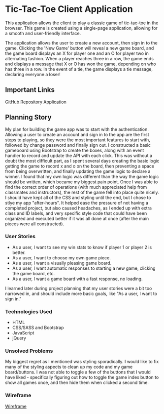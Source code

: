 
# Tic-Tac-Toe Client Application

This application allows the client to play a classic game of tic-tac-toe in the browser. This game is created using a single-page application, allowing for a smooth and user-friendly interface.

The application allows the user to create a new account, then sign in to the game. Clicking the 'New Game' button will reveal a new game board, and the game board displays an X for player one and an O for player two in alternating fashion. When a player reaches three in a row, the game ends and displays a message that X or O has won the game, depending on who has three in a row. In the event of a tie, the game displays a tie message, declaring everyone a loser!

## Important Links


[GitHub Repository](https://github.com/kbini28/tic-tac-toe)
[Application](kbini28.github.io/tic-tac-toe/)


## Planning Story

My plan for building the game app was to start with the authentication. Allowing a user to create an account and sign in to the app are the first steps to playing, so they were the most important features to start with, followed by change password and finally sign out. I constructed a basic gameboard using Bootstrap to create the boxes, along with an event handler to record and update the API with each click. This was without a doubt the most difficult part, as I spent several days creating the basic logic getting the game to record x and o on the board, then preventing a space from being overwritten, and finally updating the game logic to declare a winner. I found that my own logic was different than the way the game logic should be written, which became my biggest pain point. Once I was able to find the correct order of operations (with much appreciated help from classmates and instructors), the rest of the game fell into place quite nicely. I should have kept all of the CSS and styling until the end, but I chose to stlye my app "after-hours". It helped ease the pressure of not having a completed project, but also caused headaches, as I ended up with extra class and ID labels, and very specific style code that could have been organized and executed better if it was all done at once (after the main pieces were all constructed).

### User Stories

  * As a user, I want to see my win stats to know if player 1 or player 2 is better.
  * As a user, I want to choose my own game piece.
  * As a user, I want a visually pleasing game board.
  * As a user, I want automatic responses to starting a new game, clicking the game board, etc.
  * As a user, I want a game board with a fast response, no loading.

I learned later during project planning that my user stories were a bit too narrowed in, and should include more basic goals, like "As a user, I want to sign in."

### Technologies Used

  * HTML
  * CSS/SASS and Bootstrap
  * JavaScript
  * jQuery

### Unsolved Problems

My biggest regret as I mentioned was styling sporadically. I would like to fix many of the styling aspects to clean up my code and my game board/buttons.
I was not able to toggle a few of the buttons that I would have liked - specifically figuring out how to toggle the game index button to show all games once, and then hide them when clicked a second time.

### Wireframe

[Wireframe](https://i.imgur.com/4PUmQKG.png)
